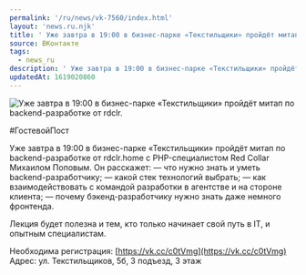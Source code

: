 ```yaml
---
permalink: '/ru/news/vk-7560/index.html'
layout: 'news.ru.njk'
title: ' Уже завтра в 19:00 в бизнес-парке «Текстильщики» пройдёт митап по backend-разработке от rdclr.'
source: ВКонтакте
tags:
  - news_ru
description: ' Уже завтра в 19:00 в бизнес-парке «Текстильщики» пройдёт митап по backend-разработке от rdclr.'
updatedAt: 1619020860
---
```

![ Уже завтра в 19:00 в бизнес-парке «Текстильщики» пройдёт митап по backend-разработке от rdclr.](https://sun9-41.userapi.com/sun9-79/impg/PAhCaz1MV5MOCObfGzIy64w1xiVFeydLlEEEBA/c2T29CjP4gg.jpg?size=1280x720&quality=96&sign=9b45f5733206ac8f1949a0bb33bc042d&c_uniq_tag=v33YlvSWfky68knbB9F95M2_3XG4qLD2TedX0AkB-ZM&type=album)

#ГостевойПост

Уже завтра в 19:00 в бизнес-парке «Текстильщики» пройдёт митап по backend-разработке от rdclr.home с PHP-специалистом Red Collar Михаилом Поповым. Он расскажет:
— что нужно знать и уметь backend-разработчику;
— какой стек технологий выбрать;
— как взаимодействовать с командой разработки в агентстве и на стороне клиента;
— почему бэкенд-разработчику нужно знать даже немного фронтенда.

Лекция будет полезна и тем, кто только начинает свой путь в IT, и опытным специалистам.

Необходима регистрация: [https://vk.cc/c0tVmg](https://vk.cc/c0tVmg)
Адрес: ул. Текстильщиков, 5б, 3 подъезд, 3 этаж
